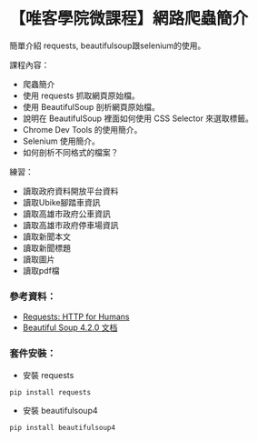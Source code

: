 # 【唯客學院微課程】網路爬蟲簡介

簡單介紹 requests, beautifulsoup跟selenium的使用。

課程內容：

* 爬蟲簡介
* 使用 requests 抓取網頁原始檔。
* 使用 BeautifulSoup 剖析網頁原始檔。
* 說明在 BeautifulSoup 裡面如何使用 CSS Selector 來選取標籤。
* Chrome Dev Tools 的使用簡介。
* Selenium 使用簡介。
* 如何剖析不同格式的檔案？

練習：

* 讀取政府資料開放平台資料
* 讀取Ubike腳踏車資訊
* 讀取高雄市政府公車資訊
* 讀取高雄市政府停車場資訊
* 讀取新聞本文
* 讀取新聞標題
* 讀取圖片
* 讀取pdf檔

### 參考資料：

* [Requests: HTTP for Humans](http://docs.python-requests.org/en/master/)
* [Beautiful Soup 4.2.0 文档](https://www.crummy.com/software/BeautifulSoup/bs4/doc/index.zh.html)

### 套件安裝：

* 安裝 requests

```
pip install requests
```

* 安裝 beautifulsoup4

```
pip install beautifulsoup4
```
